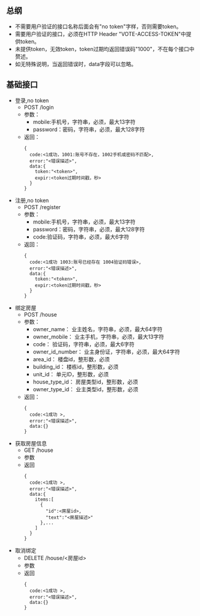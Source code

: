 ## 总纲
- 不需要用户验证的接口名称后面会有"no token"字样，否则需要token。
- 需要用户验证的接口，必须在HTTP Header "VOTE-ACCESS-TOKEN"中提供token。
- 未提供token，无效token，token过期均返回错误码"1000"，不在每个接口中赘述。
- 如无特殊说明，当返回错误时，data字段可以忽略。


## 基础接口
- 登录,no token
    - POST /login
    - 参数：
        - mobile:手机号，字符串，必须，最大13字符
        - password：密码，字符串，必须，最大128字符
    - 返回：
        ```
        {
          code:<1成功，1001:账号不存在，1002手机或密码不匹配>,
          error:"<错误描述>",
          data:{
            token:"<token>",
            expir:<token过期时间戳，秒>
          }
        }
        ```
- 注册,no token
    - POST /register
    - 参数：
        - mobile:手机号，字符串，必须，最大13字符
        - password：密码，字符串，必须，最大128字符
        - code:验证码，字符串，必须，最大6字符
    - 返回：
      ```
      {
        code:<1成功 1003:账号已经存在 1004验证码错误>,
        error:"<错误描述>",
        data:{
          token:"<token>",
          expir:<token过期时间戳，秒>
        }
      }
      ```
- 绑定房屋
    - POST /house
    - 参数：
        - owner_name： 业主姓名，字符串，必须，最大64字符
        - owner_mobile： 业主手机，字符串，必须，最大13字符
        - code： 验证码，字符串，必须，最大6字符
        - owner_id_number： 业主身份证，字符串，必须，最大64字符
        - area_id： 楼盘id，整形数，必须
        - building_id： 楼栋id，整形数，必须
        - unit_id： 单元ID，整形数，必须
        - house_type_id： 房屋类型id，整形数，必须
        - owner_type_id： 业主类型id，整形数，必须
    - 返回：
      ```
      {
        code:<1成功 >,
        error:"<错误描述>",
        data:{}
      }
      ```
- 获取房屋信息
    - GET /house
    - 参数
    - 返回
      ```
      {
        code:<1成功 >,
        error:"<错误描述>",
        data:{
          items:[
            {
              "id":<房屋id>,
              "text":"<房屋描述>"
            },...
          ]
        }
      }
      ```    
- 取消绑定
    - DELETE /house/<房屋id>
    - 参数
    - 返回
      ```
      {
        code:<1成功 >,
        error:"<错误描述>",
        data:{}
      }
      ```           


